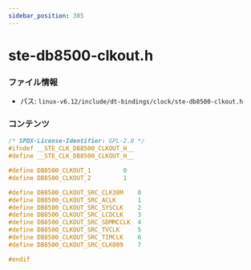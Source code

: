 ```yaml
---
sidebar_position: 385
---
```

# ste-db8500-clkout.h

### ファイル情報

- パス: `linux-v6.12/include/dt-bindings/clock/ste-db8500-clkout.h`

### コンテンツ

```h
/* SPDX-License-Identifier: GPL-2.0 */
#ifndef __STE_CLK_DB8500_CLKOUT_H__
#define __STE_CLK_DB8500_CLKOUT_H__

#define DB8500_CLKOUT_1			0
#define DB8500_CLKOUT_2			1

#define DB8500_CLKOUT_SRC_CLK38M	0
#define DB8500_CLKOUT_SRC_ACLK		1
#define DB8500_CLKOUT_SRC_SYSCLK	2
#define DB8500_CLKOUT_SRC_LCDCLK	3
#define DB8500_CLKOUT_SRC_SDMMCCLK	4
#define DB8500_CLKOUT_SRC_TVCLK		5
#define DB8500_CLKOUT_SRC_TIMCLK	6
#define DB8500_CLKOUT_SRC_CLK009	7

#endif

```

